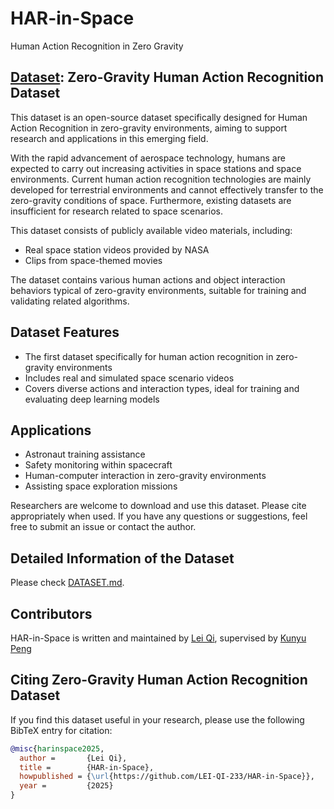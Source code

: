 # HAR-in-Space
Human Action Recognition in Zero Gravity

## [Dataset](Dataset): Zero-Gravity Human Action Recognition Dataset
This dataset is an open-source dataset specifically designed for Human Action Recognition in zero-gravity environments, aiming to support research and applications in this emerging field.

With the rapid advancement of aerospace technology, humans are expected to carry out increasing activities in space stations and space environments. Current human action recognition technologies are mainly developed for terrestrial environments and cannot effectively transfer to the zero-gravity conditions of space. Furthermore, existing datasets are insufficient for research related to space scenarios.

This dataset consists of publicly available video materials, including:

- Real space station videos provided by NASA
- Clips from space-themed movies

The dataset contains various human actions and object interaction behaviors typical of zero-gravity environments, suitable for training and validating related algorithms.

## Dataset Features

- The first dataset specifically for human action recognition in zero-gravity environments
- Includes real and simulated space scenario videos
- Covers diverse actions and interaction types, ideal for training and evaluating deep learning models

## Applications

- Astronaut training assistance
- Safety monitoring within spacecraft
- Human-computer interaction in zero-gravity environments
- Assisting space exploration missions

Researchers are welcome to download and use this dataset. Please cite appropriately when used. If you have any questions or suggestions, feel free to submit an issue or contact the author.

## Detailed Information of the Dataset
Please check [DATASET.md](Dataset/DATASET.md).

## Contributors
HAR-in-Space is written and maintained by [Lei Qi](https://github.com/LEI-QI-233), supervised by [Kunyu Peng](https://cvhci.iar.kit.edu/people_2123.php)

## Citing Zero-Gravity Human Action Recognition Dataset

If you find this dataset useful in your research, please use the following BibTeX entry for citation:

```BibTeX
@misc{harinspace2025,
  author =       {Lei Qi},
  title =        {HAR-in-Space},
  howpublished = {\url{https://github.com/LEI-QI-233/HAR-in-Space}},
  year =         {2025}
}
```

